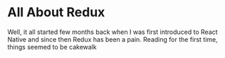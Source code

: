 # All About Redux

Well, it all started few months back when I was first introduced to React Native and since then Redux has been a pain. Reading for the first time, things seemed to be cakewalk 
<!--stackedit_data:
eyJoaXN0b3J5IjpbLTY4MTA5MDg5M119
-->